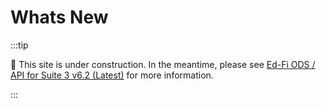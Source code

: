 # Whats New

:::tip

🚧 This site is under construction. In the meantime, please see
[Ed-Fi ODS / API for Suite 3 v6.2 (Latest)](https://edfi.atlassian.net/wiki/spaces/ODSAPIS3V72/overview)
for more information.

:::
